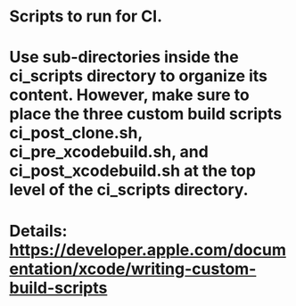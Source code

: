 # Scripts to run for CI. 
# Use sub-directories inside the ci_scripts directory to organize its content. However, make sure to place the three custom build scripts ci_post_clone.sh, ci_pre_xcodebuild.sh, and ci_post_xcodebuild.sh at the top level of the ci_scripts directory.
# Details: https://developer.apple.com/documentation/xcode/writing-custom-build-scripts 


